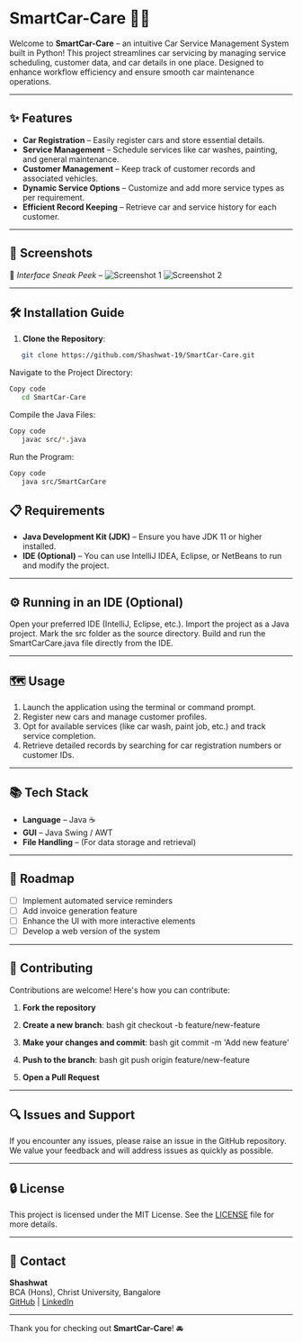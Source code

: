 # SmartCar-Care 🚗💼

Welcome to **SmartCar-Care** – an intuitive Car Service Management System built in Python! This project streamlines car servicing by managing service scheduling, customer data, and car details in one place. Designed to enhance workflow efficiency and ensure smooth car maintenance operations.

---

## ✨ Features

- **Car Registration** – Easily register cars and store essential details.
- **Service Management** – Schedule services like car washes, painting, and general maintenance.
- **Customer Management** – Keep track of customer records and associated vehicles.
- **Dynamic Service Options** – Customize and add more service types as per requirement.
- **Efficient Record Keeping** – Retrieve car and service history for each customer.

---

## 📸 Screenshots

🔧 *Interface Sneak Peek* –
![Screenshot 1](/SmartCar/CLI-1.png)
![Screenshot 2](/SmartCar/CLI-2.png)

---

## 🛠️ Installation Guide

1. **Clone the Repository**:
```bash
   git clone https://github.com/Shashwat-19/SmartCar-Care.git
```
Navigate to the Project Directory:
```bash
Copy code
   cd SmartCar-Care
```
Compile the Java Files:
```bash
Copy code
   javac src/*.java
```
Run the Program:
```bash
Copy code
   java src/SmartCarCare
```   
## 📋 Requirements
- **Java Development Kit (JDK)** – Ensure you have JDK 11 or higher installed.
- **IDE (Optional)** – You can use IntelliJ IDEA, Eclipse, or NetBeans to run and modify the project.

---

## ⚙️ Running in an IDE (Optional)
Open your preferred IDE (IntelliJ, Eclipse, etc.).
Import the project as a Java project.
Mark the src folder as the source directory.
Build and run the SmartCarCare.java file directly from the IDE.

---

## 🗺️ Usage

1. Launch the application using the terminal or command prompt.
2. Register new cars and manage customer profiles.
3. Opt for available services (like car wash, paint job, etc.) and track service completion.
4. Retrieve detailed records by searching for car registration numbers or customer IDs.

---

## 📚 Tech Stack

- **Language** – Java ☕
- **GUI** – Java Swing / AWT
- **File Handling**  – (For data storage and retrieval)

---

## 🚀 Roadmap

- [ ] Implement automated service reminders
- [ ] Add invoice generation feature
- [ ] Enhance the UI with more interactive elements
- [ ] Develop a web version of the system

---

## 🤝 Contributing

Contributions are welcome! Here's how you can contribute:

1. **Fork the repository**
2. **Create a new branch**:
bash
   git checkout -b feature/new-feature

3. **Make your changes and commit**:
bash
   git commit -m 'Add new feature'

4. **Push to the branch**:
bash
   git push origin feature/new-feature

5. **Open a Pull Request**

---

## 🔍 Issues and Support

If you encounter any issues, please raise an issue in the GitHub repository. We value your feedback and will address issues as quickly as possible.

---

## 🔒 License

This project is licensed under the MIT License. See the [LICENSE](LICENSE) file for more details.

---

## 📩 Contact

**Shashwat**  
BCA (Hons), Christ University, Bangalore  
[GitHub](https://github.com/Shashwat-19) | [LinkedIn](https://www.linkedin.com/in/shashwatk1956/)

---

Thank you for checking out **SmartCar-Care**! 🚘
